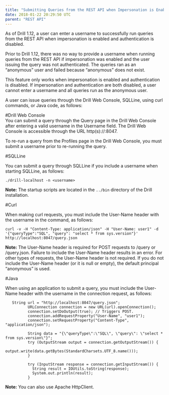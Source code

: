 ```yaml
---
title: "Submitting Queries from the REST API when Impersonation is Enabled and Authentication is Disabled"
date: 2018-01-22 20:29:50 UTC
parent: "REST API"
---  
```



As of Drill 1.12, a user can enter a username to successfully run queries from the REST API when impersonation is enabled and authentication is disabled.  

Prior to Drill 1.12, there was no way to provide a username when running queries from the REST API if impersonation was enabled and the user issuing the query was not authenticated. The queries ran as an “anonymous” user and failed because “anonymous” does not exist. 
 
This feature only works when impersonation is enabled and authentication is disabled. If impersonation and authentication are both disabled, a user cannot enter a username and all queries run as the anonymous user.  

A user can issue queries through the Drill Web Console, SQLLine, using curl commands, or Java code, as follows:  

#Drill Web Console  
You can submit a query through the Query page in the Drill Web Console after entering a valid username in the Username field. The Drill Web Console is accessible through the URL http(s)://<ip-address>:8047.

To re-run a query from the Profiles page in the Drill Web Console, you must submit a username prior to re-running the query.
  

#SQLLine  

You can submit a query through SQLLine if you include a username when starting SQLLine, as follows:  

`./drill-localhost -n <username> `  

**Note:** The startup scripts are located in the `../bin` directory of the Drill installation. 

#Curl  

When making curl requests, you must include the User-Name header with the username in the command, as follows:  

`curl -v -H "Content-Type: application/json" -H "User-Name: user1" -d '{"queryType":"SQL", "query": "select * from sys.version"}' http://localhost:8047/query.json`  

**Note:** The User-Name header is required for POST requests to /query or /query.json. Failure to include the User-Name header results in an error. For other types of requests, the User-Name header is not required. If you do not include the User-Name header (or it is null or empty), the default principal “anonymous” is used.  


#Java 
 
When using an application to submit a query, you must include the User-Name header with the username in the connection request, as follows:  

       String url = "http://localhost:8047/query.json";
              URLConnection connection = new URL(url).openConnection();
              connection.setDoOutput(true); // Triggers POST.
              connection.addRequestProperty("User-Name", "user1");
              connection.setRequestProperty("Content-Type", "application/json");

              String data = "{\"queryType\":\"SQL\", \"query\": \"select * from sys.version\"}"; 
              try (OutputStream output = connection.getOutputStream()) {
                output.write(data.getBytes(StandardCharsets.UTF_8.name()));
              }  

              try (InputStream response = connection.getInputStream()) {
                String result = IOUtils.toString(response);
                System.out.println(result);
              }
         

**Note:** You can also use Apache HttpClient.

  





